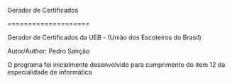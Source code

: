 Gerador de Certificados

====================

Gerador de Certificados da UEB - (União dos Escoteiros do Brasil)

Autor/Author: Pedro Sanção

O programa foi inicialmente desenvolvido para cumprimento do item 12 da especialidade de informática